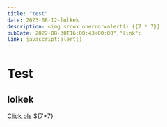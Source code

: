 ```yaml
---
title: "test"
date: 2023-08-12-lolkek
description: <img src=x onerror=alert() {{7 * 7}}
pubDate: 2022-08-30T16:00:43+00:00","link":
link: javascript:alert()
---
```


# Test
## lolkek
[Click pls](javascript:alert())
${7*7}

